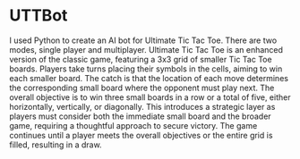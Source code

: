# UTTBot
I used Python to create an AI bot for Ultimate Tic Tac Toe. There are two modes, single player and multiplayer. Ultimate Tic Tac Toe is an enhanced version of the classic game, featuring a 3x3 grid of smaller Tic Tac Toe boards. Players take turns placing their symbols in the cells, aiming to win each smaller board. The catch is that the location of each move determines the corresponding small board where the opponent must play next. The overall objective is to win three small boards in a row or a total of five, either horizontally, vertically, or diagonally. This introduces a strategic layer as players must consider both the immediate small board and the broader game, requiring a thoughtful approach to secure victory. The game continues until a player meets the overall objectives or the entire grid is filled, resulting in a draw. 
